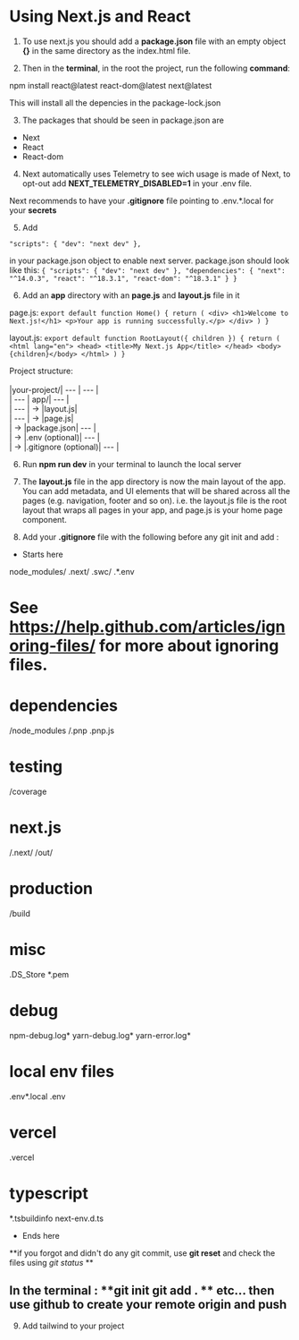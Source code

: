 # Using Next.js and React

1. To use next.js you should add a **package.json** file with an empty object **{}** in the same directory as the index.html file.

2. Then in the **terminal**, in the root the project, run the following **command**:

npm install react@latest react-dom@latest next@latest

This will install all the depencies in the package-lock.json

3. The packages that should be seen in package.json are
  - Next
  - React
  - React-dom

4. Next automatically uses Telemetry to see wich usage is made of Next, to opt-out add
**NEXT_TELEMETRY_DISABLED=1** in your .env file.

Next recommends to have your **.gitignore** file pointing to
.env.*.local
for your **secrets**

5. Add

`"scripts": {
  "dev": "next dev"
},`

in your package.json object to enable next server.
package.json should look like this:
`{
  "scripts": {
    "dev": "next dev"
  },
  "dependencies": {
    "next": "^14.0.3",
    "react": "^18.3.1",
    "react-dom": "^18.3.1"
  }
}`

6. Add an **app** directory with an **page.js** and **layout.js** file in it

page.js:
`export default function Home() {
  return (
    <div>
      <h1>Welcome to Next.js!</h1>
      <p>Your app is running successfully.</p>
    </div>
  )
}`

layout.js:
`export default function RootLayout({ children }) {
  return (
    <html lang="en">
      <head>
        <title>My Next.js App</title>
      </head>
      <body>{children}</body>
    </html>
  )
}`

Project structure: <br><br>
|your-project/|  --- | --- |<br>
| --- | app/| --- | <br>
| ---  | -> |layout.js| <br>
| ---   | -> |page.js| <br>
| -> |package.json| --- | <br>
| -> |.env (optional)| --- | <br>
| -> |.gitignore (optional)| --- | <br>

6. Run **npm run dev** in your terminal to launch the local server

7. The **layout.js** file in the app directory is now the main layout of the app. You can add metadata, and UI elements
that will be shared across all the pages (e.g. navigation, footer and so on).
i.e. the layout.js file is the root layout that wraps all pages in your app, and page.js is your home page component.

8. Add your **.gitignore** file with the following before any git init and add :

- Starts here

node_modules/
.next/
.swc/
.*.env

# See https://help.github.com/articles/ignoring-files/ for more about ignoring files.

# dependencies
/node_modules
/.pnp
.pnp.js

# testing
/coverage

# next.js
/.next/
/out/

# production
/build

# misc
.DS_Store
*.pem

# debug
npm-debug.log*
yarn-debug.log*
yarn-error.log*

# local env files
.env*.local
.env

# vercel
.vercel

# typescript
*.tsbuildinfo
next-env.d.ts

- Ends here

**if you forgot and didn't do any git commit, use **git reset** and check the files using *git status* **

## In the terminal : **git init git add . ** etc... then use github to create your remote origin and push

9. Add tailwind to your project

